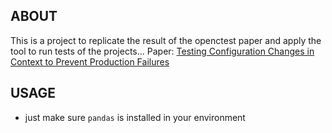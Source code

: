 ## ABOUT
This is a project to replicate the result of the openctest paper and apply the tool to run tests of the projects...
Paper: [Testing Configuration Changes in Context to Prevent Production Failures](https://www.usenix.org/conference/osdi20/presentation/sun)

## USAGE
- just make sure `pandas` is installed in your environment